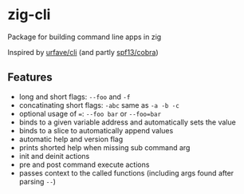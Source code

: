 # zig-cli

Package for building command line apps in zig

Inspired by [urfave/cli](https://github.com/urfave/cli) (and partly [spf13/cobra](https://github.com/spf13/cobra))

## Features
- long and short flags: `--foo` and `-f`
- concatinating short flags: `-abc` same as `-a -b -c`
- optional usage of `=`: `--foo bar` or `--foo=bar`
- binds to a given variable address and automatically sets the value
- binds to a slice to automatically append values
- automatic help and version flag
- prints shorted help when missing sub command arg
- init and deinit actions
- pre and post command execute actions
- passes context to the called functions (including args found after parsing `--`)
